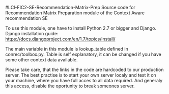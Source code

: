 #LCI-FIC2-SE-Recommendation-Matrix-Prep
Source code for Recommendation Matrix Preparation module of the Context Aware recommendation SE

To use this module, one have to install Python 2.7 or bigger and Django. 
Django installation guide: https://docs.djangoproject.com/en/1.7/topics/install/

The main variable in this module is lookup_table defined in conrec/toolbox.py. Table is self explanatory, it can be changed if you have some other context data available. 

Please take care, that the links in the code are hardcoded to our production server. The best practise is to start your own server localy and test it on your machine, where you have full acces to all data required. And generaly this access, disable the oportunity to break someones server. 
